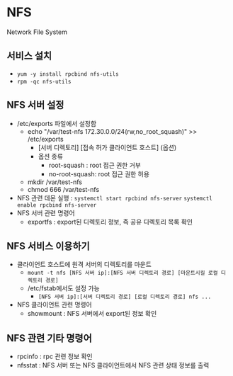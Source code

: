 # NFS
Network File System

## 서비스 설치
- ```yum -y install rpcbind nfs-utils```
- ```rpm -qc nfs-utils```

## NFS 서버 설정
- /etc/exports 파일에서 설정함
  - echo "/var/test-nfs 172.30.0.0/24(rw,no_root_squash)" >> /etc/exports
    - [서버 디렉토리] [접속 허가 클라이언트 호스트] (옵션)
    - 옵션 종류
      - root-squash : root 접근 권한 거부
      - no-root-squash: root 접근 권한 허용
  - mkdir /var/test-nfs
  - chmod 666 /var/test-nfs
- NFS 관련 데몬 실행 : ```systemctl start rpcbind nfs-server``` ```systemctl enable rpcbind nfs-server```
- NFS 서버 관련 명령어
  - exportfs : export된 디렉토리 정보, 즉 공유 디렉토리 목록 확인

## NFS 서비스 이용하기
- 클라이언트 호스트에 원격 서버의 디렉토리를 마운트
  - ```mount -t nfs [NFS 서버 ip]:[NFS 서버 디렉토리 경로] [마운트시킬 로컬 디렉토리 경로]```
  - /etc/fstab에서도 설정 가능
    - ```[NFS 서버 ip]:[서버 디렉토리 경로] [로컬 디렉토리 경로] nfs ... ```
- NFS 클라이언트 관련 명령어
  - showmount : NFS 서버에서 export된 정보 확인

## NFS 관련 기타 명령어
- rpcinfo : rpc 관련 정보 확인
- nfsstat : NFS 서버 또는 NFS 클라이언트에서 NFS 관련 상태 정보를 출력

